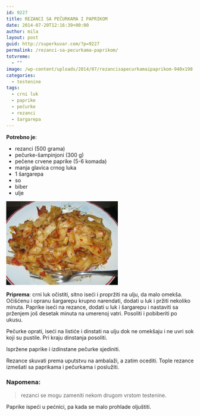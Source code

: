```yaml
---
id: 9227
title: REZANCI SA PEČURKAMA I PAPRIKOM
date: 2014-07-20T12:16:39+00:00
author: mila
layout: post
guid: http://superkuvar.com/?p=9227
permalink: /rezanci-sa-pecurkama-paprikom/
totvreme:
  - ""
image: /wp-content/uploads/2014/07/rezancisapecurkamaipaprikom-940x198.jpg
categories:
  - testenine
tags:
  - crni luk
  - paprike
  - pečurke
  - rezanci
  - šargarepa
---
```

**Potrebno je**:

  * rezanci (500 grama)
  * pečurke-šampinjoni (300 g)
  * pečene crvene paprike (5-6 komada)
  * manja glavica crnog luka
  * 1 šargarepa
  * so
  * biber
  * ulje

[<img class="alignnone size-medium wp-image-9229" src="/wp-content/uploads/2014/07/rezancisapecurkamaipaprikom-300x225.jpg" alt="rezancisapecurkamaipaprikom" width="300" height="225" />](/wp-content/uploads/2014/07/rezancisapecurkamaipaprikom.jpg)

**Priprema**: crni luk očistiti, sitno iseći i propržiti na ulju, da malo omekša. Očišćenu i opranu šargarepu krupno narendati, dodati u luk i pržiti nekoliko minuta. Paprike iseći na rezance, dodati u luk i šargarepu i nastaviti sa prženjem još desetak minuta na umerenoj vatri. Posoliti i pobiberiti po ukusu.

Pečurke oprati, iseći na listiće i dinstati na ulju dok ne omekšaju i ne uvri sok koji su pustile. Pri kraju dinstanja posoliti.

Ispržene paprike i izdinstane pečurke sjediniti.

Rezance skuvati prema uputstvu na ambalaži, a zatim ocediti. Tople rezance izmešati sa paprikama i pečurkama i poslužiti.

### Napomena:
> rezanci se mogu zameniti nekom drugom vrstom testenine.

Paprike ispeći u pećnici, pa kada se malo prohlade oljuštiti.